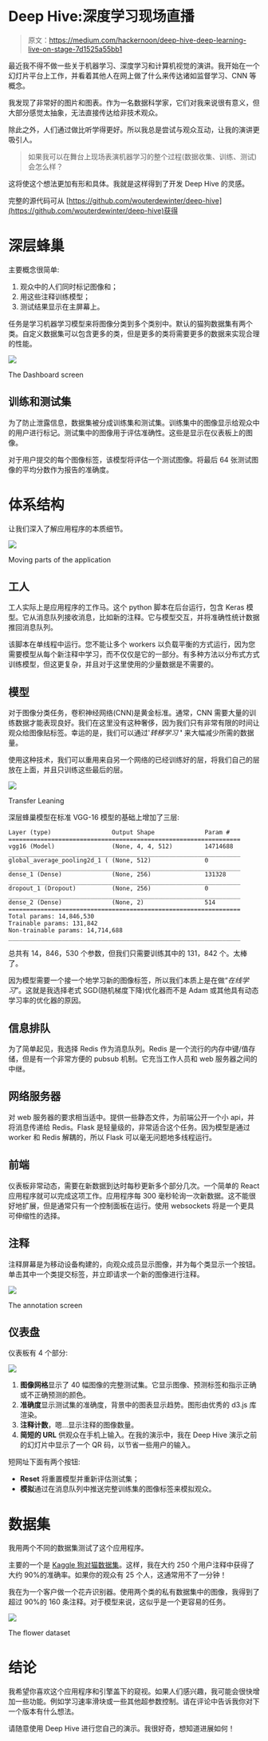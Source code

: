 # Deep Hive:深度学习现场直播

> 原文：<https://medium.com/hackernoon/deep-hive-deep-learning-live-on-stage-7d1525a55bb1>

最近我不得不做一些关于机器学习、深度学习和计算机视觉的演讲。我开始在一个幻灯片平台上工作，并看着其他人在网上做了什么来传达诸如监督学习、CNN 等概念。

我发现了非常好的图片和图表。作为一名数据科学家，它们对我来说很有意义，但大部分感觉太抽象，无法直接传达给非技术观众。

除此之外，人们通过做比听学得更好。所以我总是尝试与观众互动，让我的演讲更吸引人。

> 如果我可以在舞台上现场表演机器学习的整个过程(数据收集、训练、测试)会怎么样？

这将使这个想法更加有形和具体。我就是这样得到了开发 Deep Hive 的灵感。

完整的源代码可从
[https://github.com/wouterdewinter/deep-hive](https://github.com/wouterdewinter/deep-hive)获得

# 深层蜂巢

主要概念很简单:

1.  观众中的人们同时标记图像和；
2.  用这些注释训练模型；
3.  测试结果显示在主屏幕上。

任务是学习机器学习模型来将图像分类到多个类别中。默认的猫狗数据集有两个类。自定义数据集可以包含更多的类，但是更多的类将需要更多的数据来实现合理的性能。

![](img/95a0cb4789ce5584a25b0675410468b1.png)

The Dashboard screen

## 训练和测试集

为了防止泄露信息，数据集被分成训练集和测试集。训练集中的图像显示给观众中的用户进行标记。测试集中的图像用于评估准确性。这些是显示在仪表板上的图像。

对于用户提交的每个图像标签，该模型将评估一个测试图像。将最后 64 张测试图像的平均分数作为报告的准确度。

# 体系结构

让我们深入了解应用程序的本质细节。

![](img/e078b7b0995b5016432eec0a99b3044c.png)

Moving parts of the application

## 工人

工人实际上是应用程序的工作马。这个 python 脚本在后台运行，包含 Keras 模型。它从消息队列接收消息，比如新的注释。它与模型交互，并将准确性统计数据推回消息队列。

该脚本在单线程中运行。您不能让多个 workers 以负载平衡的方式运行，因为您需要模型从每个新注释中学习，而不仅仅是它的一部分。有多种方法以分布式方式训练模型，但这更复杂，并且对于这里使用的少量数据是不需要的。

## 模型

对于图像分类任务，卷积神经网络(CNN)是黄金标准。通常，CNN 需要大量的训练数据才能表现良好。我们在这里没有这种奢侈，因为我们只有非常有限的时间让观众给图像贴标签。幸运的是，我们可以通过'*转移学习* **'** 来大幅减少所需的数据量。

使用这种技术，我们可以重用来自另一个网络的已经训练好的层，将我们自己的层放在上面，并且只训练这些最后的层。

![](img/6ee9ee04c878d78510c6cafcf0415965.png)

Transfer Leaning

深层蜂巢模型在标准 VGG-16 模型的基础上增加了三层:

```
Layer (type)                 Output Shape              Param #
=================================================================
vgg16 (Model)                (None, 4, 4, 512)         14714688
_________________________________________________________________
global_average_pooling2d_1 ( (None, 512)               0
_________________________________________________________________
dense_1 (Dense)              (None, 256)               131328
_________________________________________________________________
dropout_1 (Dropout)          (None, 256)               0
_________________________________________________________________
dense_2 (Dense)              (None, 2)                 514
=================================================================
Total params: 14,846,530
Trainable params: 131,842
Non-trainable params: 14,714,688
_________________________________________________________________
```

总共有 14，846，530 个参数，但我们只需要训练其中的 131，842 个。太棒了。

因为模型需要一个接一个地学习新的图像标签，所以我们本质上是在做“*在线学习*”。这就是我选择老式 SGD(随机梯度下降)优化器而不是 Adam 或其他具有动态学习率的优化器的原因。

## 信息排队

为了简单起见，我选择 Redis 作为消息队列。Redis 是一个流行的内存中键/值存储，但是有一个非常方便的 pubsub 机制。它充当工作人员和 web 服务器之间的中继。

## 网络服务器

对 web 服务器的要求相当适中。提供一些静态文件，为前端公开一个小 api，并将消息传递给 Redis。Flask 是轻量级的，非常适合这个任务。因为模型是通过 worker 和 Redis 解耦的，所以 Flask 可以毫无问题地多线程运行。

## 前端

仪表板非常动态，需要在新数据到达时每秒更新多个部分几次。一个简单的 React 应用程序就可以完成这项工作。应用程序每 300 毫秒轮询一次新数据。这不能很好地扩展，但是通常只有一个控制面板在运行。使用 websockets 将是一个更具可伸缩性的选择。

## 注释

注释屏幕是为移动设备构建的，向观众成员显示图像，并为每个类显示一个按钮。单击其中一个类提交标签，并立即请求一个新的图像进行注释。

![](img/b10986d8cf535f9e80f6ffd565f89eb5.png)

The annotation screen

## 仪表盘

仪表板有 4 个部分:

![](img/3aa35d0de7a7b871ec8248874538abfc.png)

1.  **图像网格**显示了 40 幅图像的完整测试集。它显示图像、预测标签和指示正确或不正确预测的颜色。
2.  **准确度**显示测试集的准确度，背景中的图表显示趋势。图形由优秀的 d3.js 库渲染。
3.  **注释计数**，嗯…显示注释的图像数量。
4.  **简短的 URL** 供观众在手机上输入。在我的演示中，我在 Deep Hive 演示之前的幻灯片中显示了一个 QR 码，以节省一些用户的输入。

短网址下面有两个按钮:

*   **Reset** 将重置模型并重新评估测试集；
*   **模拟**通过在消息队列中推送完整训练集的图像标签来模拟观众。

# 数据集

我用两个不同的数据集测试了这个应用程序。

主要的一个是 [Kaggle 狗对猫数据集](https://www.kaggle.com/c/dogs-vs-cats)。这样，我在大约 250 个用户注释中获得了大约 90%的准确率。如果你的观众有 25 个人，这通常用不了一分钟！

我在为一个客户做一个花卉识别器。使用两个类的私有数据集中的图像，我得到了超过 90%的 160 条注释。对于模型来说，这似乎是一个更容易的任务。

![](img/bd5d0ce3e7b922507fbcf874138d57d7.png)

The flower dataset

# 结论

我希望你喜欢这个应用程序和引擎盖下的窥视。如果人们感兴趣，我可能会很快增加一些功能。例如学习速率滑块或一些其他超参数控制。请在评论中告诉我你对下一个版本有什么想法。

请随意使用 Deep Hive 进行您自己的演示。我很好奇，想知道进展如何！